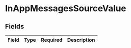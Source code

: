 # InAppMessagesSourceValue


## Fields

| Field       | Type        | Required    | Description |
| ----------- | ----------- | ----------- | ----------- |